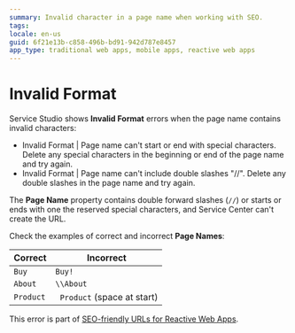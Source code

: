 ```yaml
---
summary: Invalid character in a page name when working with SEO. 
tags:
locale: en-us
guid: 6f21e13b-c858-496b-bd91-942d787e8457
app_type: traditional web apps, mobile apps, reactive web apps
---
```


# Invalid Format

Service Studio shows **Invalid Format** errors when the page name contains invalid characters:

* Invalid Format | Page name can't start or end with special characters. Delete any special characters in the beginning or end of the page name and try again.
* Invalid Format | Page name can't include double slashes "//". Delete any double slashes in the page name and try again.

The **Page Name** property contains double forward slashes (`//`) or starts or ends with one the reserved special characters, and Service Center can't create the URL.

Check the examples of correct and incorrect **Page Names**:

| Correct   | Incorrect                   |
| --------- | --------------------------- |
| `Buy`     | `Buy!`                      |
| `About`   | `\\About`                   |
| `Product` | ` Product` (space at start) |


<div class="info" markdown="1">

This error is part of [SEO-friendly URLs for Reactive Web Apps](../../../develop/seo/intro.md).

</div>